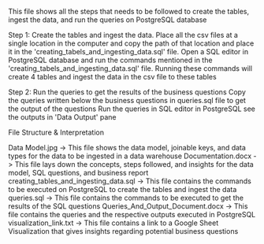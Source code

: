 This file shows all the steps that needs to be followed to create the tables, ingest the data, and run the queries on PostgreSQL database

Step 1: Create the tables and ingest the data. 
Place all the csv files at a single location in the computer and copy the path of that location and place it in the 'creating_tabels_and_ingesting_data.sql' file.
Open a SQL editor in PostgreSQL database and run the commands mentioned in the 'creating_tabels_and_ingesting_data.sql' file.
Running these commands will create 4 tables and ingest the data in the csv file to these tables

Step 2: Run the queries to get the results of the business questions
Copy the queries written below the business questions in queries.sql file to get the output of the questions 
Run the queries in SQL editor in PostgreSQL see the outputs in 'Data Output' pane

File Structure & Interpretation

Data Model.jpg -> This file shows the data model, joinable keys, and data types for the data to be ingested in a data warehouse
Documentation.docx -> This file lays down the concepts, steps followed, and insights for the data model, SQL questions, and business report
creating_tables_and_ingesting_data.sql -> This file contains the commands to be executed on PostgreSQL to create the tables and ingest the data
queries.sql -> This file contains the commands to be executed to get the results of the SQL questions
Queries_And_Output_Document.docx -> This file contains the queries and the respective outputs executed in PostgreSQL
visualization_link.txt -> This file contains a link to a Google Sheet Visualization that gives insights regarding potential business questions
